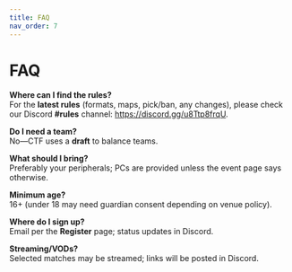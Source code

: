 ```yaml
---
title: FAQ
nav_order: 7
---
```

# FAQ

**Where can I find the rules?**  
For the **latest rules** (formats, maps, pick/ban, any changes), please check our Discord **#rules** channel: <https://discord.gg/u8Ttp8frqU>.

**Do I need a team?**  
No—CTF uses a **draft** to balance teams.

**What should I bring?**  
Preferably your peripherals; PCs are provided unless the event page says otherwise.

**Minimum age?**  
16+ (under 18 may need guardian consent depending on venue policy).

**Where do I sign up?**  
Email per the **Register** page; status updates in Discord.

**Streaming/VODs?**  
Selected matches may be streamed; links will be posted in Discord.
